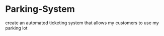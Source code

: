 # Parking-System 
create an automated ticketing system that allows my customers to use my parking lot
